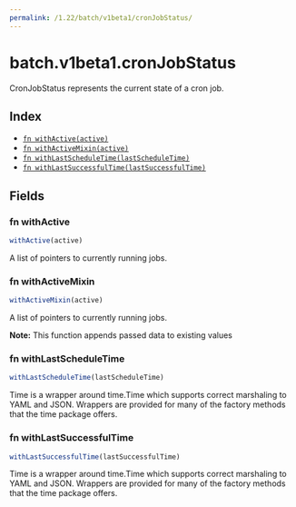 ```yaml
---
permalink: /1.22/batch/v1beta1/cronJobStatus/
---
```


# batch.v1beta1.cronJobStatus

CronJobStatus represents the current state of a cron job.

## Index

* [`fn withActive(active)`](#fn-withactive)
* [`fn withActiveMixin(active)`](#fn-withactivemixin)
* [`fn withLastScheduleTime(lastScheduleTime)`](#fn-withlastscheduletime)
* [`fn withLastSuccessfulTime(lastSuccessfulTime)`](#fn-withlastsuccessfultime)

## Fields

### fn withActive

```ts
withActive(active)
```

A list of pointers to currently running jobs.

### fn withActiveMixin

```ts
withActiveMixin(active)
```

A list of pointers to currently running jobs.

**Note:** This function appends passed data to existing values

### fn withLastScheduleTime

```ts
withLastScheduleTime(lastScheduleTime)
```

Time is a wrapper around time.Time which supports correct marshaling to YAML and JSON.  Wrappers are provided for many of the factory methods that the time package offers.

### fn withLastSuccessfulTime

```ts
withLastSuccessfulTime(lastSuccessfulTime)
```

Time is a wrapper around time.Time which supports correct marshaling to YAML and JSON.  Wrappers are provided for many of the factory methods that the time package offers.